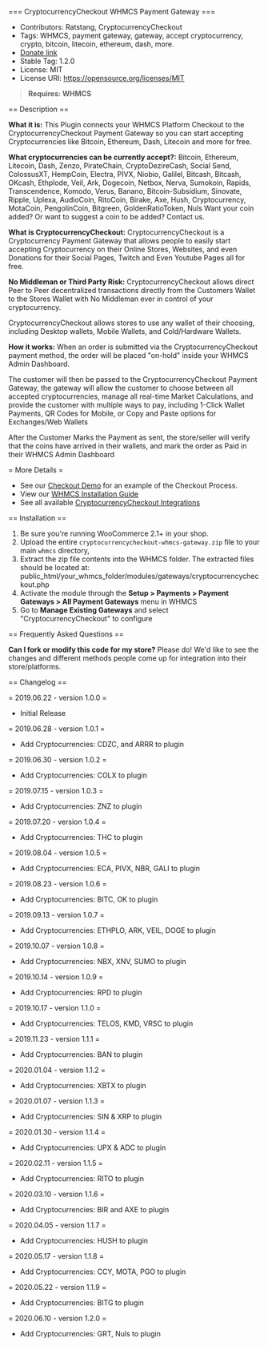 === CryptocurrencyCheckout WHMCS Payment Gateway ===

 - Contributors: Ratstang, CryptocurrencyCheckout
 - Tags: WHMCS, payment gateway, gateway, accept cryptocurrency, crypto, bitcoin, litecoin, ethereum, dash, more.
 - [Donate link](https://cryptocurrencycheckout.com/donate/CryptoCheckout)
 - Stable Tag: 1.2.0
 - License: MIT
 - License URI: https://opensource.org/licenses/MIT

> **Requires: WHMCS**

== Description ==

**What it is:**
This Plugin connects your WHMCS Platform Checkout to the CryptocurrencyCheckout Payment Gateway so you can start accepting Cryptocurrencies like Bitcoin, Ethereum, Dash, Litecoin and more for free.

**What cryptocurrencies can be currently accept?:**
Bitcoin, Ethereum, Litecoin, Dash, Zenzo, PirateChain, CryptoDezireCash, Social Send, ColossusXT, HempCoin, Electra, PIVX, Niobio, Galilel, Bitcash, Bitcash, OKcash, Ethplode, Veil, Ark, Dogecoin, Netbox, Nerva, Sumokoin, Rapids, Transcendence, Komodo, Verus, Banano, Bitcoin-Subsidium, Sinovate, Ripple, Uplexa, AudioCoin, RitoCoin, Birake, Axe, Hush, Cryptocurrency, MotaCoin, PengolinCoin, Bitgreen, GoldenRatioToken, Nuls
Want your coin added? Or want to suggest a coin to be added? Contact us.

**What is CryptocurrencyCheckout:**
CryptocurrencyCheckout is a Cryptocurrency Payment Gateway that allows people to easily start accepting Cryptocurrency on their Online Stores, Websites, and even Donations for their Social Pages, Twitch and Even Youtube Pages all for free.

**No Middleman or Third Party Risk:**
CryptocurrencyCheckout allows direct Peer to Peer decentralized transactions directly from the Customers Wallet to the Stores Wallet with No Middleman ever in control of your cryptocurrency.

CryptocurrencyCheckout allows stores to use any wallet of their choosing, including Desktop wallets, Mobile Wallets, and Cold/Hardware Wallets.

**How it works:**
When an order is submitted via the CryptocurrencyCheckout payment method, the order will be placed "on-hold" inside your WHMCS Admin Dashboard.

The customer will then be passed to the CryptocurrencyCheckout Payment Gateway, the gateway will allow the customer to choose between all accepted cryptocurrencies, manage all real-time Market Calculations, and provide the customer with multiple ways to pay, including 1-Click Wallet Payments, QR Codes for Mobile, or Copy and Paste options for Exchanges/Web Wallets

After the Customer Marks the Payment as sent, the store/seller will verify that the coins have arrived in their wallets, and mark the order as Paid in their WHMCS Admin Dashboard

= More Details =
 - See our [Checkout Demo](https://cryptocurrencycheckout.com/demo) for an example of the Checkout Process.
 - View our [WHMCS Installation Guide](https://cryptocurrencycheckout.com/guides/whmcs)
 - See all available [CryptocurrencyCheckout Integrations](https://cryptocurrencycheckout.com/)

== Installation ==

1. Be sure you're running WooCommerce 2.1+ in your shop.
2. Upload the entire `cryptocurrencycheckout-whmcs-gateway.zip` file to your main `whmcs` directory, 
3. Extract the zip file contents into the WHMCS folder. The extracted files should be located at: public_html/your_whmcs_folder/modules/gateways/cryptocurrencycheckout.php
4. Activate the module through the **Setup &gt; Payments &gt; Payment Gateways &gt; All Payment Gateways** menu in WHMCS
5. Go to **Manage Existing Gateways** and select "CryptocurrencyCheckout" to configure

== Frequently Asked Questions ==

**Can I fork or modify this code for my store?**
Please do! We'd like to see the changes and different methods people come up for integration into their store/platforms.

== Changelog ==

= 2019.06.22 - version 1.0.0 =
 * Initial Release

= 2019.06.28 - version 1.0.1 =
 * Add Cryptocurrencies: CDZC, and ARRR to plugin

= 2019.06.30 - version 1.0.2 =
 * Add Cryptocurrencies: COLX to plugin

= 2019.07.15 - version 1.0.3 =
 * Add Cryptocurrencies: ZNZ to plugin

= 2019.07.20 - version 1.0.4 =
 * Add Cryptocurrencies: THC to plugin

= 2019.08.04 - version 1.0.5 =
 * Add Cryptocurrencies: ECA, PIVX, NBR, GALI to plugin

= 2019.08.23 - version 1.0.6 =
 * Add Cryptocurrencies: BITC, OK to plugin
 
= 2019.09.13 - version 1.0.7 =
 * Add Cryptocurrencies: ETHPLO, ARK, VEIL, DOGE to plugin
 
= 2019.10.07 - version 1.0.8 =
 * Add Cryptocurrencies: NBX, XNV, SUMO to plugin

= 2019.10.14 - version 1.0.9 =
 * Add Cryptocurrencies: RPD to plugin
 
= 2019.10.17 - version 1.1.0 =
 * Add Cryptocurrencies: TELOS, KMD, VRSC to plugin

= 2019.11.23 - version 1.1.1 =
* Add Cryptocurrencies: BAN to plugin

= 2020.01.04 - version 1.1.2 =
* Add Cryptocurrencies: XBTX to plugin

= 2020.01.07 - version 1.1.3 =
* Add Cryptocurrencies: SIN & XRP to plugin

= 2020.01.30 - version 1.1.4 =
* Add Cryptocurrencies: UPX & ADC to plugin

= 2020.02.11 - version 1.1.5 =
* Add Cryptocurrencies: RITO to plugin

= 2020.03.10 - version 1.1.6 =
* Add Cryptocurrencies: BIR and AXE to plugin

= 2020.04.05 - version 1.1.7 =
* Add Cryptocurrencies: HUSH to plugin

= 2020.05.17 - version 1.1.8 =
* Add Cryptocurrencies: CCY, MOTA, PGO to plugin

= 2020.05.22 - version 1.1.9 =
* Add Cryptocurrencies: BITG to plugin

= 2020.06.10 - version 1.2.0 =
* Add Cryptocurrencies: GRT, Nuls to plugin





